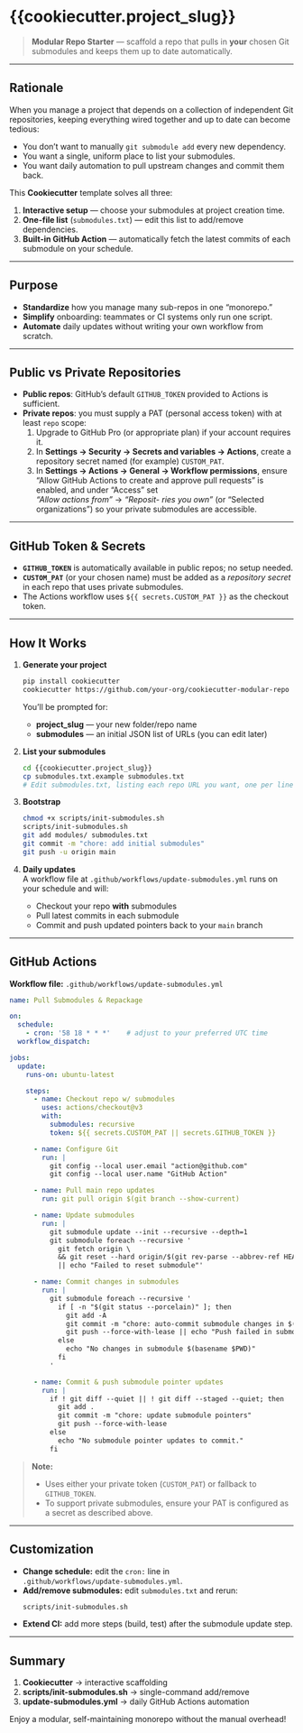 # {{cookiecutter.project_slug}}

> **Modular Repo Starter** — scaffold a repo that pulls in **your** chosen Git submodules and keeps them up to date automatically.

---

## Rationale

When you manage a project that depends on a collection of independent Git repositories, keeping everything wired together and up to date can become tedious:

- You don’t want to manually `git submodule add` every new dependency.  
- You want a single, uniform place to list your submodules.  
- You want daily automation to pull upstream changes and commit them back.

This **Cookiecutter** template solves all three:

1. **Interactive setup** — choose your submodules at project creation time.  
2. **One-file list** (`submodules.txt`) — edit this list to add/remove dependencies.  
3. **Built-in GitHub Action** — automatically fetch the latest commits of each submodule on your schedule.

---

## Purpose

- **Standardize** how you manage many sub-repos in one “monorepo.”  
- **Simplify** onboarding: teammates or CI systems only run one script.  
- **Automate** daily updates without writing your own workflow from scratch.

---

## Public vs Private Repositories

- **Public repos**: GitHub’s default `GITHUB_TOKEN` provided to Actions is sufficient.  
- **Private repos**: you must supply a PAT (personal access token) with at least `repo` scope:
  1. Upgrade to GitHub Pro (or appropriate plan) if your account requires it.  
  2. In **Settings → Security → Secrets and variables → Actions**, create a repository secret named (for example) `CUSTOM_PAT`.  
  3. In **Settings → Actions → General → Workflow permissions**, ensure “Allow GitHub Actions to create and approve pull requests” is enabled, and under “Access” set  
     _“Allow actions from”_ → _“Reposit- ries you own”_ (or “Selected organizations”) so your private submodules are accessible.

---

## GitHub Token & Secrets

- **`GITHUB_TOKEN`** is automatically available in public repos; no setup needed.  
- **`CUSTOM_PAT`** (or your chosen name) must be added as a _repository secret_ in each repo that uses private submodules.  
- The Actions workflow uses `${{ secrets.CUSTOM_PAT }}` as the checkout token.

---

## How It Works

1. **Generate your project**  
   ```bash
   pip install cookiecutter
   cookiecutter https://github.com/your-org/cookiecutter-modular-repo
   ```
   You’ll be prompted for:
   - **project_slug** — your new folder/repo name  
   - **submodules** — an initial JSON list of URLs (you can edit later)

2. **List your submodules**  
   ```bash
   cd {{cookiecutter.project_slug}}
   cp submodules.txt.example submodules.txt
   # Edit submodules.txt, listing each repo URL you want, one per line
   ```

3. **Bootstrap**  
   ```bash
   chmod +x scripts/init-submodules.sh
   scripts/init-submodules.sh
   git add modules/ submodules.txt
   git commit -m "chore: add initial submodules"
   git push -u origin main
   ```

4. **Daily updates**  
   A workflow file at `.github/workflows/update-submodules.yml` runs on your schedule and will:
   - Checkout your repo **with** submodules  
   - Pull latest commits in each submodule  
   - Commit and push updated pointers back to your `main` branch

---

## GitHub Actions

**Workflow file:** `.github/workflows/update-submodules.yml`

```yaml
name: Pull Submodules & Repackage

on:
  schedule:
    - cron: '58 18 * * *'    # adjust to your preferred UTC time
  workflow_dispatch:

jobs:
  update:
    runs-on: ubuntu-latest

    steps:
      - name: Checkout repo w/ submodules
        uses: actions/checkout@v3
        with:
          submodules: recursive
          token: ${{ secrets.CUSTOM_PAT || secrets.GITHUB_TOKEN }}

      - name: Configure Git
        run: |
          git config --local user.email "action@github.com"
          git config --local user.name "GitHub Action"

      - name: Pull main repo updates
        run: git pull origin $(git branch --show-current)

      - name: Update submodules
        run: |
          git submodule update --init --recursive --depth=1
          git submodule foreach --recursive '
            git fetch origin \
            && git reset --hard origin/$(git rev-parse --abbrev-ref HEAD) \
            || echo "Failed to reset submodule"'

      - name: Commit changes in submodules
        run: |
          git submodule foreach --recursive '
            if [ -n "$(git status --porcelain)" ]; then
              git add -A
              git commit -m "chore: auto-commit submodule changes in $(basename $PWD)"
              git push --force-with-lease || echo "Push failed in submodule $(basename $PWD)"
            else
              echo "No changes in submodule $(basename $PWD)"
            fi
          '

      - name: Commit & push submodule pointer updates
        run: |
          if ! git diff --quiet || ! git diff --staged --quiet; then
            git add .
            git commit -m "chore: update submodule pointers"
            git push --force-with-lease
          else
            echo "No submodule pointer updates to commit."
          fi
```

> **Note:**  
> - Uses either your private token (`CUSTOM_PAT`) or fallback to `GITHUB_TOKEN`.  
> - To support private submodules, ensure your PAT is configured as a secret as described above.

---

## Customization

- **Change schedule:** edit the `cron:` line in  
  `.github/workflows/update-submodules.yml`.  
- **Add/remove submodules:** edit `submodules.txt` and rerun:  
  ```bash
  scripts/init-submodules.sh
  ```
- **Extend CI:** add more steps (build, test) after the submodule update step.

---

## Summary

1. **Cookiecutter** → interactive scaffolding  
2. **scripts/init-submodules.sh** → single-command add/remove  
3. **update-submodules.yml** → daily GitHub Actions automation  

Enjoy a modular, self-maintaining monorepo without the manual overhead!  
